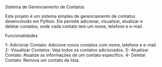Sistema de Gerenciamento de Contatos

Este projeto é um sistema simples de gerenciamento de contatos desenvolvido em Python. Ele permite adicionar, visualizar, atualizar e deletar contatos, onde cada contato tem um nome, telefone e e-mail.

Funcionalidades

1- Adicionar Contato: Adicione novos contatos com nome, telefone e e-mail.
2- Visualizar Contatos: Veja todos os contatos adicionados.
3- Atualizar Contato: Atualize as informações de um contato específico.
4- Deletar Contato: Remova um contato da lista.